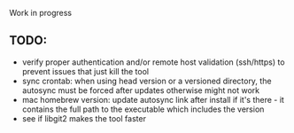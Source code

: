Work in progress

## TODO:

* verify proper authentication and/or remote host validation (ssh/https) to prevent issues that just kill
  the tool
* sync crontab: when using head version or a versioned directory, the autosync must be forced after updates
  otherwise might not work
* mac homebrew version: update autosync link after install if it's there - it contains the full path to the executable which includes the version
* see if libgit2 makes the tool faster
